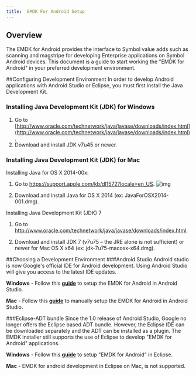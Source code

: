 ```yaml
---
title:  EMDK For Android Setup
---
```


## Overview

The EMDK for Android provides the interface to Symbol value adds such as scanning and magstripe for developing Enterprise applications on Symbol Android devices.
This document is a guide to start working the "EMDK for Android" in your preferred development environment.

##Configuring Development Environment
In order to develop Android applications with Android Studio or Eclipse, you must first install the Java Development Kit.

### Installing Java Development Kit (JDK) for Windows

1.	Go to [http://www.oracle.com/technetwork/java/javase/downloads/index.html](http://www.oracle.com/technetwork/java/javase/downloads/index.html).
2.	Download and install JDK v7u45 or newer.

### Installing Java Development Kit (JDK) for Mac

Installing Java for OS X 2014-00x:

1. Go to https://support.apple.com/kb/dl1572?locale=en_US.
	![img](images/setup/mac/image1.png)

2. Download and install Java for OS X 2014 (ex: JavaForOSX2014-001.dmg).

Installing Java Development Kit (JDK) 7

1. Go to http://www.oracle.com/technetwork/java/javase/downloads/index.html.

2. Download and install JDK 7 (v7u75 – the JRE alone is not sufficient) or newer for Mac OS X x64 (ex: jdk-7u75-macosx-x64.dmg).  

##Choosing a Development Environment
###Android Studio
Android studio is now Google's official IDE for Android development. Using Android Studio will give you access to the latest IDE updates.

**Windows** - Follow this [**guide**](/emdk-for-android/4-0/guide/setupAndroidStudio) to setup the EMDK for Android in Android Studio.

**Mac** - Follow this [**guide**](/emdk-for-android/4-0/guide/setupAndroidStudioMac) to manually setup the EMDK for Android in Android Studio.



###Eclipse-ADT bundle
Since the 1.0 release of Android Studio, Google no longer offers the Eclipse based ADT bundle. However, the Eclipse IDE can be downloaded separately and the ADT can be installed as a plugin. The EMDK installer still supports the use of Eclipse to develop "EMDK for Android" applications.

**Windows** - Follow this [**guide**](/emdk-for-android/4-0/guide/setupEclipse) to setup "EMDK for Android" in Eclipse.

**Mac** - EMDK for android development in Eclipse on Mac, is not supported.

